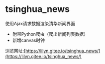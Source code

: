 # tsinghua_news

使用Ajax请求数据渲染清华新闻界面

- 附带Python爬虫（爬出新闻列表数据）
- 新增canvas时钟

浏览网址:[https://lilyn.gitee.io/tsinghua_news/](https://lilyn.gitee.io/tsinghua_news/)